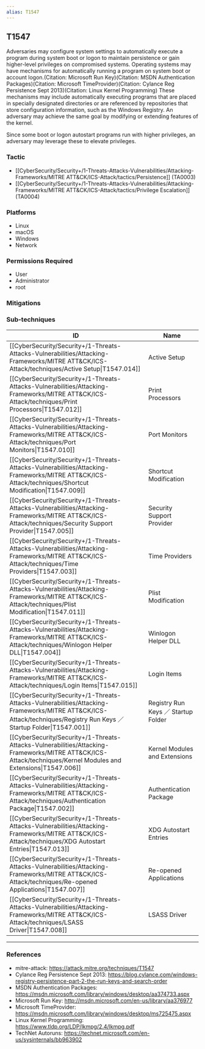 ```yaml
---
alias: T1547
---
```


## T1547

Adversaries may configure system settings to automatically execute a program during system boot or logon to maintain persistence or gain higher-level privileges on compromised systems. Operating systems may have mechanisms for automatically running a program on system boot or account logon.(Citation: Microsoft Run Key)(Citation: MSDN Authentication Packages)(Citation: Microsoft TimeProvider)(Citation: Cylance Reg Persistence Sept 2013)(Citation: Linux Kernel Programming) These mechanisms may include automatically executing programs that are placed in specially designated directories or are referenced by repositories that store configuration information, such as the Windows Registry. An adversary may achieve the same goal by modifying or extending features of the kernel.

Since some boot or logon autostart programs run with higher privileges, an adversary may leverage these to elevate privileges.


### Tactic
- [[CyberSecurity/Security+/1-Threats-Attacks-Vulnerabilities/Attacking-Frameworks/MITRE ATT&CK/ICS-Attack/tactics/Persistence]] (TA0003)
- [[CyberSecurity/Security+/1-Threats-Attacks-Vulnerabilities/Attacking-Frameworks/MITRE ATT&CK/ICS-Attack/tactics/Privilege Escalation]] (TA0004)

### Platforms
- Linux
- macOS
- Windows
- Network

### Permissions Required
- User
- Administrator
- root

### Mitigations

### Sub-techniques

| ID | Name |
| --- | --- |
| [[CyberSecurity/Security+/1-Threats-Attacks-Vulnerabilities/Attacking-Frameworks/MITRE ATT&CK/ICS-Attack/techniques/Active Setup\|T1547.014]] | Active Setup |
| [[CyberSecurity/Security+/1-Threats-Attacks-Vulnerabilities/Attacking-Frameworks/MITRE ATT&CK/ICS-Attack/techniques/Print Processors\|T1547.012]] | Print Processors |
| [[CyberSecurity/Security+/1-Threats-Attacks-Vulnerabilities/Attacking-Frameworks/MITRE ATT&CK/ICS-Attack/techniques/Port Monitors\|T1547.010]] | Port Monitors |
| [[CyberSecurity/Security+/1-Threats-Attacks-Vulnerabilities/Attacking-Frameworks/MITRE ATT&CK/ICS-Attack/techniques/Shortcut Modification\|T1547.009]] | Shortcut Modification |
| [[CyberSecurity/Security+/1-Threats-Attacks-Vulnerabilities/Attacking-Frameworks/MITRE ATT&CK/ICS-Attack/techniques/Security Support Provider\|T1547.005]] | Security Support Provider |
| [[CyberSecurity/Security+/1-Threats-Attacks-Vulnerabilities/Attacking-Frameworks/MITRE ATT&CK/ICS-Attack/techniques/Time Providers\|T1547.003]] | Time Providers |
| [[CyberSecurity/Security+/1-Threats-Attacks-Vulnerabilities/Attacking-Frameworks/MITRE ATT&CK/ICS-Attack/techniques/Plist Modification\|T1547.011]] | Plist Modification |
| [[CyberSecurity/Security+/1-Threats-Attacks-Vulnerabilities/Attacking-Frameworks/MITRE ATT&CK/ICS-Attack/techniques/Winlogon Helper DLL\|T1547.004]] | Winlogon Helper DLL |
| [[CyberSecurity/Security+/1-Threats-Attacks-Vulnerabilities/Attacking-Frameworks/MITRE ATT&CK/ICS-Attack/techniques/Login Items\|T1547.015]] | Login Items |
| [[CyberSecurity/Security+/1-Threats-Attacks-Vulnerabilities/Attacking-Frameworks/MITRE ATT&CK/ICS-Attack/techniques/Registry Run Keys ／ Startup Folder\|T1547.001]] | Registry Run Keys ／ Startup Folder |
| [[CyberSecurity/Security+/1-Threats-Attacks-Vulnerabilities/Attacking-Frameworks/MITRE ATT&CK/ICS-Attack/techniques/Kernel Modules and Extensions\|T1547.006]] | Kernel Modules and Extensions |
| [[CyberSecurity/Security+/1-Threats-Attacks-Vulnerabilities/Attacking-Frameworks/MITRE ATT&CK/ICS-Attack/techniques/Authentication Package\|T1547.002]] | Authentication Package |
| [[CyberSecurity/Security+/1-Threats-Attacks-Vulnerabilities/Attacking-Frameworks/MITRE ATT&CK/ICS-Attack/techniques/XDG Autostart Entries\|T1547.013]] | XDG Autostart Entries |
| [[CyberSecurity/Security+/1-Threats-Attacks-Vulnerabilities/Attacking-Frameworks/MITRE ATT&CK/ICS-Attack/techniques/Re-opened Applications\|T1547.007]] | Re-opened Applications |
| [[CyberSecurity/Security+/1-Threats-Attacks-Vulnerabilities/Attacking-Frameworks/MITRE ATT&CK/ICS-Attack/techniques/LSASS Driver\|T1547.008]] | LSASS Driver |


---
### References

- mitre-attack: https://attack.mitre.org/techniques/T1547
- Cylance Reg Persistence Sept 2013: https://blog.cylance.com/windows-registry-persistence-part-2-the-run-keys-and-search-order
- MSDN Authentication Packages: https://msdn.microsoft.com/library/windows/desktop/aa374733.aspx
- Microsoft Run Key: http://msdn.microsoft.com/en-us/library/aa376977
- Microsoft TimeProvider: https://msdn.microsoft.com/library/windows/desktop/ms725475.aspx
- Linux Kernel Programming: https://www.tldp.org/LDP/lkmpg/2.4/lkmpg.pdf
- TechNet Autoruns: https://technet.microsoft.com/en-us/sysinternals/bb963902
